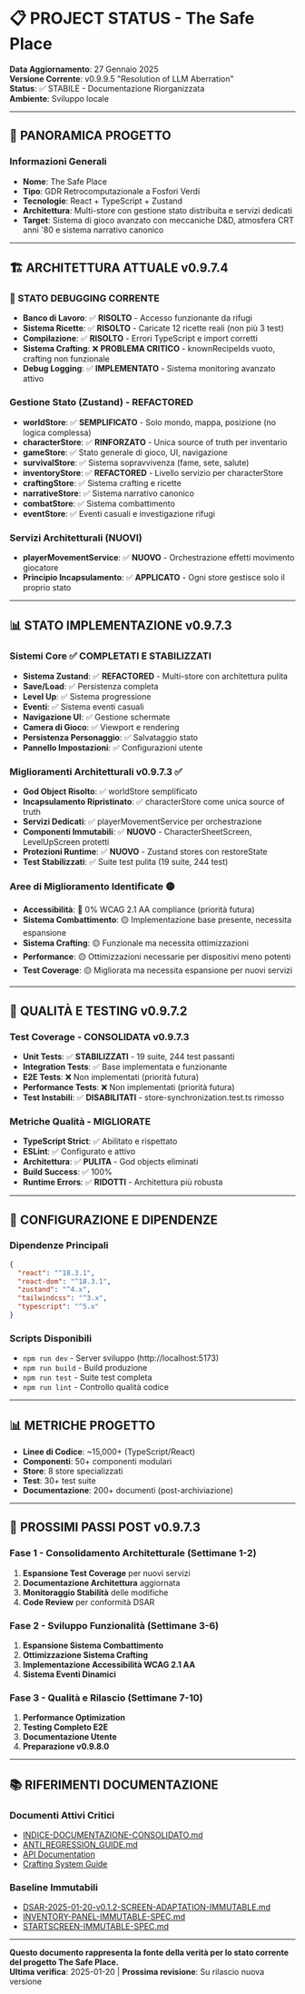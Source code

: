 # 📋 PROJECT STATUS - The Safe Place

**Data Aggiornamento**: 27 Gennaio 2025  
**Versione Corrente**: v0.9.9.5 "Resolution of LLM Aberration"  
**Status**: ✅ STABILE - Documentazione Riorganizzata  
**Ambiente**: Sviluppo locale

---

## 🎯 PANORAMICA PROGETTO

### Informazioni Generali
- **Nome**: The Safe Place
- **Tipo**: GDR Retrocomputazionale a Fosfori Verdi
- **Tecnologie**: React + TypeScript + Zustand
- **Architettura**: Multi-store con gestione stato distribuita e servizi dedicati
- **Target**: Sistema di gioco avanzato con meccaniche D&D, atmosfera CRT anni '80 e sistema narrativo canonico

---

## 🏗️ ARCHITETTURA ATTUALE v0.9.7.4

### 🔧 STATO DEBUGGING CORRENTE
- **Banco di Lavoro**: ✅ **RISOLTO** - Accesso funzionante da rifugi
- **Sistema Ricette**: ✅ **RISOLTO** - Caricate 12 ricette reali (non più 3 test)
- **Compilazione**: ✅ **RISOLTO** - Errori TypeScript e import corretti
- **Sistema Crafting**: ❌ **PROBLEMA CRITICO** - knownRecipeIds vuoto, crafting non funzionale
- **Debug Logging**: ✅ **IMPLEMENTATO** - Sistema monitoring avanzato attivo

### Gestione Stato (Zustand) - REFACTORED
- **worldStore**: ✅ **SEMPLIFICATO** - Solo mondo, mappa, posizione (no logica complessa)
- **characterStore**: ✅ **RINFORZATO** - Unica source of truth per inventario
- **gameStore**: ✅ Stato generale di gioco, UI, navigazione
- **survivalStore**: ✅ Sistema sopravvivenza (fame, sete, salute)
- **inventoryStore**: ✅ **REFACTORED** - Livello servizio per characterStore
- **craftingStore**: ✅ Sistema crafting e ricette
- **narrativeStore**: ✅ Sistema narrativo canonico
- **combatStore**: ✅ Sistema combattimento
- **eventStore**: ✅ Eventi casuali e investigazione rifugi

### Servizi Architetturali (NUOVI)
- **playerMovementService**: ✅ **NUOVO** - Orchestrazione effetti movimento giocatore
- **Principio Incapsulamento**: ✅ **APPLICATO** - Ogni store gestisce solo il proprio stato

---

## 📊 STATO IMPLEMENTAZIONE v0.9.7.3

### Sistemi Core ✅ COMPLETATI E STABILIZZATI
- **Sistema Zustand**: ✅ **REFACTORED** - Multi-store con architettura pulita
- **Save/Load**: ✅ Persistenza completa
- **Level Up**: ✅ Sistema progressione
- **Eventi**: ✅ Sistema eventi casuali
- **Navigazione UI**: ✅ Gestione schermate
- **Camera di Gioco**: ✅ Viewport e rendering
- **Persistenza Personaggio**: ✅ Salvataggio stato
- **Pannello Impostazioni**: ✅ Configurazioni utente

### Miglioramenti Architetturali v0.9.7.3 ✅
- **God Object Risolto**: ✅ worldStore semplificato
- **Incapsulamento Ripristinato**: ✅ characterStore come unica source of truth
- **Servizi Dedicati**: ✅ playerMovementService per orchestrazione
- **Componenti Immutabili**: ✅ **NUOVO** - CharacterSheetScreen, LevelUpScreen protetti
- **Protezioni Runtime**: ✅ **NUOVO** - Zustand stores con restoreState
- **Test Stabilizzati**: ✅ Suite test pulita (19 suite, 244 test)

### Aree di Miglioramento Identificate 🟡
- **Accessibilità**: 🔴 0% WCAG 2.1 AA compliance (priorità futura)
- **Sistema Combattimento**: 🟡 Implementazione base presente, necessita espansione
- **Sistema Crafting**: 🟡 Funzionale ma necessita ottimizzazioni
- **Performance**: 🟡 Ottimizzazioni necessarie per dispositivi meno potenti
- **Test Coverage**: 🟡 Migliorata ma necessita espansione per nuovi servizi

---

## 🧪 QUALITÀ E TESTING v0.9.7.2

### Test Coverage - CONSOLIDATA v0.9.7.3
- **Unit Tests**: ✅ **STABILIZZATI** - 19 suite, 244 test passanti
- **Integration Tests**: ✅ Base implementata e funzionante
- **E2E Tests**: ❌ Non implementati (priorità futura)
- **Performance Tests**: ❌ Non implementati (priorità futura)
- **Test Instabili**: ✅ **DISABILITATI** - store-synchronization.test.ts rimosso

### Metriche Qualità - MIGLIORATE
- **TypeScript Strict**: ✅ Abilitato e rispettato
- **ESLint**: ✅ Configurato e attivo
- **Architettura**: ✅ **PULITA** - God objects eliminati
- **Build Success**: ✅ 100%
- **Runtime Errors**: ✅ **RIDOTTI** - Architettura più robusta

---

## 🔧 **CONFIGURAZIONE E DIPENDENZE**

### **Dipendenze Principali**
```json
{
  "react": "^18.3.1",
  "react-dom": "^18.3.1",
  "zustand": "^4.x",
  "tailwindcss": "^3.x",
  "typescript": "^5.x"
}
```

### **Scripts Disponibili**
- `npm run dev` - Server sviluppo (http://localhost:5173)
- `npm run build` - Build produzione
- `npm run test` - Suite test completa
- `npm run lint` - Controllo qualità codice

---

## 📊 **METRICHE PROGETTO**

- **Linee di Codice**: ~15,000+ (TypeScript/React)
- **Componenti**: 50+ componenti modulari
- **Store**: 8 store specializzati
- **Test**: 30+ test suite
- **Documentazione**: 200+ documenti (post-archiviazione)

---

## 🚀 PROSSIMI PASSI POST v0.9.7.3

### Fase 1 - Consolidamento Architetturale (Settimane 1-2)
1. **Espansione Test Coverage** per nuovi servizi
2. **Documentazione Architettura** aggiornata
3. **Monitoraggio Stabilità** delle modifiche
4. **Code Review** per conformità DSAR

### Fase 2 - Sviluppo Funzionalità (Settimane 3-6)
1. **Espansione Sistema Combattimento**
2. **Ottimizzazione Sistema Crafting**
3. **Implementazione Accessibilità WCAG 2.1 AA**
4. **Sistema Eventi Dinamici**

### Fase 3 - Qualità e Rilascio (Settimane 7-10)
1. **Performance Optimization**
2. **Testing Completo E2E**
3. **Documentazione Utente**
4. **Preparazione v0.9.8.0**

---

## 📚 **RIFERIMENTI DOCUMENTAZIONE**

### **Documenti Attivi Critici**
- [INDICE-DOCUMENTAZIONE-CONSOLIDATO.md](./INDICE-DOCUMENTAZIONE-CONSOLIDATO.md)
- [ANTI_REGRESSION_GUIDE.md](../ANTI_REGRESSION_GUIDE.md)
- [API Documentation](./api/api-documentation.md)
- [Crafting System Guide](./crafting-system/CRAFTING-SYSTEM-GUIDE.md)

### **Baseline Immutabili**
- [DSAR-2025-01-20-v0.1.2-SCREEN-ADAPTATION-IMMUTABLE.md](./dsar/DSAR-2025-01-20-v0.1.2-SCREEN-ADAPTATION-IMMUTABLE.md)
- [INVENTORY-PANEL-IMMUTABLE-SPEC.md](./dsar/INVENTORY-PANEL-IMMUTABLE-SPEC.md)
- [STARTSCREEN-IMMUTABLE-SPEC.md](./dsar/STARTSCREEN-IMMUTABLE-SPEC.md)

---

**Questo documento rappresenta la fonte della verità per lo stato corrente del progetto The Safe Place.**  
**Ultima verifica**: 2025-01-20 | **Prossima revisione**: Su rilascio nuova versione